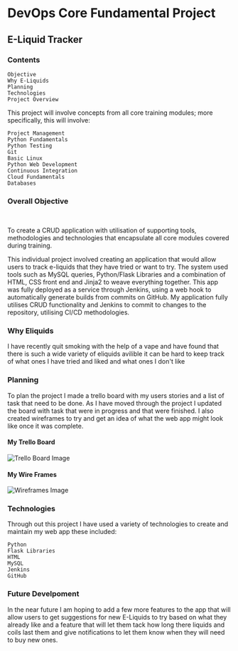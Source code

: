 # DevOps Core Fundamental Project

## E-Liquid Tracker

### Contents

    Objective​
    Why E-Liquids
    Planning
    Technologies​
    Project Overview 


This project will involve concepts from all core training modules; more
specifically, this will involve:

    Project Management
    Python Fundamentals
    Python Testing
    Git
    Basic Linux
    Python Web Development
    Continuous Integration
    Cloud Fundamentals
    Databases

### Overall Objective​

​

To create a CRUD application with utilisation of supporting tools,​
methodologies and technologies that encapsulate all core modules​
covered during training.

This individual project involved creating an application that would allow users to track e-liquids that they have tried or want to try. 
The system used tools such as MySQL queries, Python/Flask Libraries and a combination of HTML, 
CSS front end and Jinja2 to weave everything together. This app was fully deployed as a service through Jenkins, 
using a web hook to automatically generate builds from commits on GitHub. My application fully utilises CRUD functionality and 
Jenkins to commit to changes to the repository, utilising CI/CD methodologies. 

### Why Eliquids

I have recently quit smoking with the help of a vape and have found that there is such a wide variety of
eliquids avilible it can be hard to keep track of what ones I have tried and liked and what ones I don't like

### Planning
To plan the project I made a trello board with my users stories and a list of task that need to be done. 
As I have moved through the project I updated the board with task that were in progress and that were finished.
I also created wireframes to try and get an idea of what the web app might look like once it was complete.

#### My Trello Board
![Trello Board Image](https://imgur.com/NZSFMk2.png)

#### My Wire Frames
![Wireframes Image](https://imgur.com/rl5eO9q.png)

### Technologies
Through out this project I have used a variety of technologies to create and maintain my web app these 
included:
    
    Python​
    Flask Libraries​
    HTML​
    MySQL​
    Jenkins​
    GitHub
    

### Future Develpoment
In the near future I am hoping to add a few more features to the app that will allow users to get suggestions
for new E-Liquids to try based on what they already like and a feature that will let them tack how long there liquids
and coils last them and give notifications to let them know when they will need to buy new ones.  